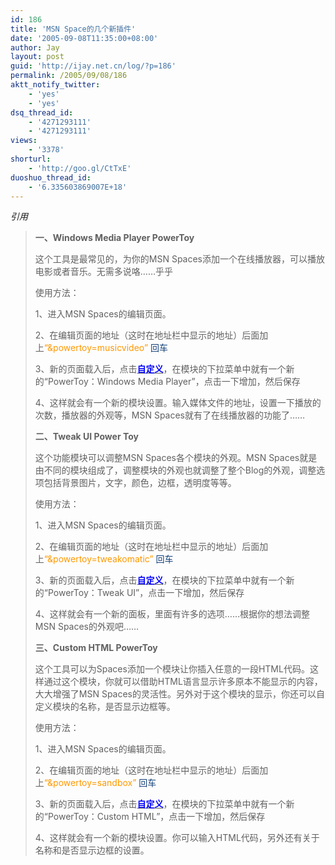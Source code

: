 ```yaml
---
id: 186
title: 'MSN Space的几个新插件'
date: '2005-09-08T11:35:00+08:00'
author: Jay
layout: post
guid: 'http://ijay.net.cn/log/?p=186'
permalink: /2005/09/08/186
aktt_notify_twitter:
    - 'yes'
    - 'yes'
dsq_thread_id:
    - '4271293111'
    - '4271293111'
views:
    - '3378'
shorturl:
    - 'http://goo.gl/CtTxE'
duoshuo_thread_id:
    - '6.335603869007E+18'
---
```


<em>引用</em>
<blockquote>
<div>

<strong>一、Windows Media Player PowerToy</strong>

这个工具是最常见的，为你的MSN Spaces添加一个在线播放器，可以播放电影或者音乐。无需多说咯……乎乎

使用方法：

1、进入MSN Spaces的编辑页面。

2、在编辑页面的地址（这时在地址栏中显示的地址）后面加上<span style="color: #ff9900;">“&amp;powertoy=musicvideo” </span><span style="color: #14407a;">回车</span>

3、新的页面载入后，点击<strong><span style="text-decoration: underline;"><span style="color: #0000ff;">自定义</span></span></strong>，在模块的下拉菜单中就有一个新的“PowerToy：Windows Media Player”，点击一下增加，然后保存

4、这样就会有一个新的模块设置。输入媒体文件的地址，设置一下播放的次数，播放器的外观等，MSN Spaces就有了在线播放器的功能了……

<strong>二、Tweak UI Power Toy</strong>

这个功能模块可以调整MSN Spaces各个模块的外观。MSN Spaces就是由不同的模块组成了，调整模块的外观也就调整了整个Blog的外观，调整选项包括背景图片，文字，颜色，边框，透明度等等。

使用方法：

1、进入MSN Spaces的编辑页面。

2、在编辑页面的地址（这时在地址栏中显示的地址）后面加上<span style="color: #ff9900;">“&amp;powertoy=tweakomatic” </span><span style="color: #14407a;">回车</span>

3、新的页面载入后，点击<strong><span style="text-decoration: underline;"><span style="color: #0000ff;">自定义</span></span></strong>，在模块的下拉菜单中就有一个新的“PowerToy：Tweak UI”，点击一下增加，然后保存

4、这样就会有一个新的面板，里面有许多的选项……根据你的想法调整MSN Spaces的外观吧……

<strong>三、Custom HTML PowerToy</strong>

这个工具可以为Spaces添加一个模块让你插入任意的一段HTML代码。这样通过这个模块，你就可以借助HTML语言显示许多原本不能显示的内容，大大增强了MSN Spaces的灵活性。另外对于这个模块的显示，你还可以自定义模块的名称，是否显示边框等。

使用方法：

1、进入MSN Spaces的编辑页面。

2、在编辑页面的地址（这时在地址栏中显示的地址）后面加上<span style="color: #ff9900;">“&amp;powertoy=sandbox” </span><span style="color: #14407a;">回车</span>

3、新的页面载入后，点击<strong><span style="text-decoration: underline;"><span style="color: #0000ff;">自定义</span></span></strong>，在模块的下拉菜单中就有一个新的“PowerToy：Custom HTML”，点击一下增加，然后保存

4、这样就会有一个新的模块设置。你可以输入HTML代码，另外还有关于名称和是否显示边框的设置。</div></blockquote>